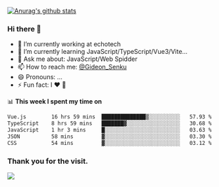 [![Anurag's github stats](https://github-readme-stats.vercel.app/api?username=gideonsenku)](https://github.com/anuraghazra/github-readme-stats)
### Hi there 👋
- 🔭 I’m currently working at echotech
- 🌱 I’m currently learning JavaScript/TypeScript/Vue3/Vite...
- 💬 Ask me about: JavaScript/Web Spidder 
- 📫 How to reach me: [@Gideon_Senku](https://t.me/Gideon_Senku)
- 😄 Pronouns: ...
- ⚡ Fun fact: I ❤️ 🎵

📊 **This week I spent my time on**
<!--START_SECTION:waka-->

```txt
Vue.js        16 hrs 59 mins  ██████████████▒░░░░░░░░░░   57.93 %
TypeScript    8 hrs 59 mins   ███████▓░░░░░░░░░░░░░░░░░   30.68 %
JavaScript    1 hr 3 mins     █░░░░░░░░░░░░░░░░░░░░░░░░   03.63 %
JSON          58 mins         ▓░░░░░░░░░░░░░░░░░░░░░░░░   03.30 %
CSS           54 mins         ▓░░░░░░░░░░░░░░░░░░░░░░░░   03.12 %
```

<!--END_SECTION:waka-->


### Thank you for the visit.
![](http://profile-counter.glitch.me/gideonsenku/count.svg)
<!--
**GideonSenku/GideonSenku** is a ✨ _special_ ✨ repository because its `README.md` (this file) appears on your GitHub profile.

Here are some ideas to get you started:

- 🔭 I’m currently working on ...
- 🌱 I’m currently learning ...
- 👯 I’m looking to collaborate on ...
- 🤔 I’m looking for help with ...
- 💬 Ask me about ...
- 📫 How to reach me: ...
- 😄 Pronouns: ...
- ⚡ Fun fact: ...
-->
